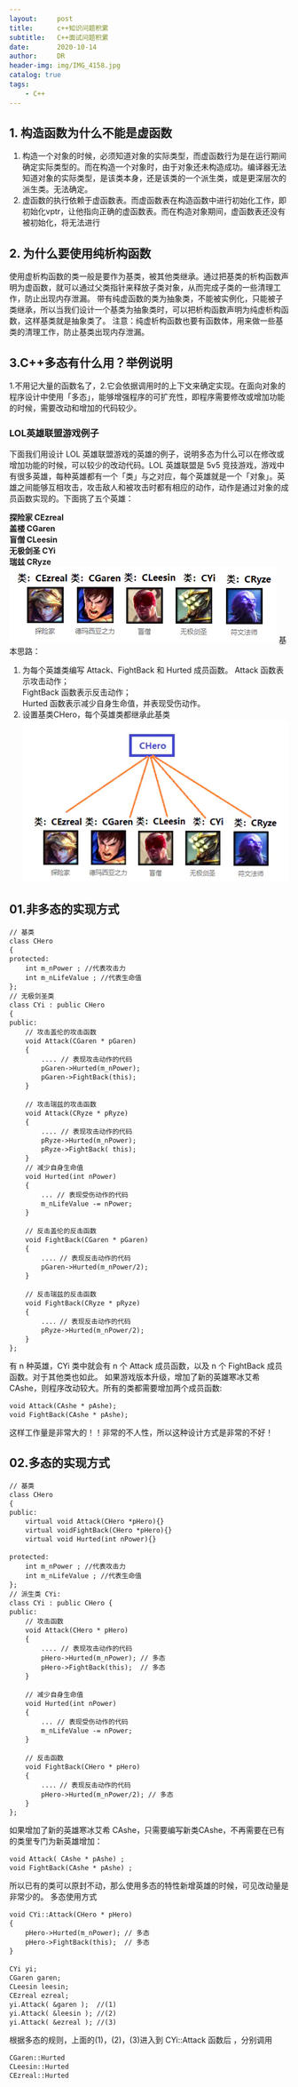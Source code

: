 ```yaml
---
layout:     post
title:      c++知识问题积累
subtitle:   C++面试问题积累
date:       2020-10-14
author:     DR
header-img: img/IMG_4158.jpg
catalog: true
tags:
    - C++
---
```


## 1. 构造函数为什么不能是虚函数
1. 构造一个对象的时候，必须知道对象的实际类型，而虚函数行为是在运行期间确定实际类型的。而在构造一个对象时，由于对象还未构造成功。编译器无法知道对象的实际类型，是该类本身，还是该类的一个派生类，或是更深层次的派生类。无法确定。
2. 虚函数的执行依赖于虚函数表。而虚函数表在构造函数中进行初始化工作，即初始化vptr，让他指向正确的虚函数表。而在构造对象期间，虚函数表还没有被初始化，将无法进行

## 2. 为什么要使用纯析构函数
使用虚析构函数的类一般是要作为基类，被其他类继承。通过把基类的析构函数声明为虚函数，就可以通过父类指针来释放子类对象，从而完成子类的一些清理工作，防止出现内存泄漏。
带有纯虚函数的类为抽象类，不能被实例化，只能被子类继承，所以当我们设计一个基类为抽象类时，可以把析构函数声明为纯虚析构函数，这样基类就是抽象类了。
注意：纯虚析构函数也要有函数体，用来做一些基类的清理工作，防止基类出现内存泄漏。

## 3.C++多态有什么用？举例说明
1.不用记大量的函数名了，2.它会依据调用时的上下文来确定实现。在面向对象的程序设计中使用「多态」，能够增强程序的可扩充性，即程序需要修改或增加功能的时候，需要改动和增加的代码较少。
### LOL英雄联盟游戏例子
下面我们用设计 LOL 英雄联盟游戏的英雄的例子，说明多态为什么可以在修改或增加功能的时候，可以较少的改动代码。LOL 英雄联盟是 5v5 竞技游戏，游戏中有很多英雄，每种英雄都有一个「类」与之对应，每个英雄就是一个「对象」。英雄之间能够互相攻击，攻击敌人和被攻击时都有相应的动作，动作是通过对象的成员函数实现的。下面挑了五个英雄：

**探险家 CEzreal**  
**盖楼 CGaren**  
**盲僧 CLeesin**  
**无极剑圣 CYi**  
**瑞兹 CRyze**  
![ ](https://github.com/DeruiLiu/DeruiLiu.github.io/blob/master/img/post/c%2B%2B1.jpg)
基本思路：
1. 为每个英雄类编写 Attack、FightBack 和 Hurted 成员函数。
Attack 函数表示攻击动作；  
FightBack 函数表示反击动作；  
Hurted 函数表示减少自身生命值，并表现受伤动作。  
2. 设置基类CHero，每个英雄类都继承此基类
![](https://github.com/DeruiLiu/DeruiLiu.github.io/blob/master/img/post/c%2B%2B2.jpg)

## 01.非多态的实现方式

```
// 基类
class CHero 
{
protected:  
    int m_nPower ; //代表攻击力
    int m_nLifeValue ; //代表生命值
};
// 无极剑圣类
class CYi : public CHero 
{
public:
    // 攻击盖伦的攻击函数
    void Attack(CGaren * pGaren) 
    {
        .... // 表现攻击动作的代码
        pGaren->Hurted(m_nPower);
        pGaren->FightBack(this);
    }

    // 攻击瑞兹的攻击函数
    void Attack(CRyze * pRyze) 
    {
        .... // 表现攻击动作的代码
        pRyze->Hurted(m_nPower);
        pRyze->FightBack( this);
    }
    // 减少自身生命值
    void Hurted(int nPower) 
    {
        ... // 表现受伤动作的代码
        m_nLifeValue -= nPower;
    }
    
    // 反击盖伦的反击函数
    void FightBack(CGaren * pGaren) 
    {
        ...．// 表现反击动作的代码
        pGaren->Hurted(m_nPower/2);
    }
    
    // 反击瑞兹的反击函数
    void FightBack(CRyze * pRyze) 
    {
        ...．// 表现反击动作的代码
        pRyze->Hurted(m_nPower/2);
    }
};
```

有 n 种英雄，CYi 类中就会有 n 个 Attack 成员函数，以及 n 个 FightBack 成员函数。对于其他类也如此。
如果游戏版本升级，增加了新的英雄寒冰艾希 CAshe，则程序改动较大。所有的类都需要增加两个成员函数:

```
void Attack(CAshe * pAshe);
void FightBack(CAshe * pAshe);
```

这样工作量是非常大的！！非常的不人性，所以这种设计方式是非常的不好！
## 02.多态的实现方式

```
// 基类
class CHero 
{
public:
    virtual void Attack(CHero *pHero){}
    virtual voidFightBack(CHero *pHero){}
    virtual void Hurted(int nPower){}

protected:  
    int m_nPower ; //代表攻击力
    int m_nLifeValue ; //代表生命值
};
// 派生类 CYi:
class CYi : public CHero {
public:
    // 攻击函数
    void Attack(CHero * pHero) 
    {
        .... // 表现攻击动作的代码
        pHero->Hurted(m_nPower); // 多态
        pHero->FightBack(this);  // 多态
    }
    
    // 减少自身生命值
    void Hurted(int nPower) 
    {
        ... // 表现受伤动作的代码
        m_nLifeValue -= nPower;
    }
    
    // 反击函数
    void FightBack(CHero * pHero) 
    {
        ...．// 表现反击动作的代码
        pHero->Hurted(m_nPower/2); // 多态
    }
};
```

如果增加了新的英雄寒冰艾希 CAshe，只需要编写新类CAshe，不再需要在已有的类里专门为新英雄增加：

```
void Attack( CAshe * pAshe) ;
void FightBack(CAshe * pAshe) ;
```

所以已有的类可以原封不动，那么使用多态的特性新增英雄的时候，可见改动量是非常少的。
多态使用方式

```
void CYi::Attack(CHero * pHero) 
{
    pHero->Hurted(m_nPower); // 多态
    pHero->FightBack(this);  // 多态
}

CYi yi; 
CGaren garen; 
CLeesin leesin; 
CEzreal ezreal;
yi.Attack( &garen );  //(1)
yi.Attack( &leesin ); //(2)
yi.Attack( &ezreal ); //(3)
```

根据多态的规则，上面的(1)，(2)，(3)进入到 CYi::Attack 函数后 ，分别调用

```
CGaren::Hurted
CLeesin::Hurted
CEzreal::Hurted
```
